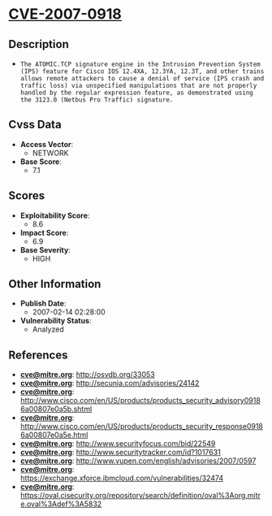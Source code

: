 
# [CVE-2007-0918](https://cve.mitre.org/cgi-bin/cvename.cgi?name=CVE-2007-0918)

## Description

- `The ATOMIC.TCP signature engine in the Intrusion Prevention System (IPS) feature for Cisco IOS 12.4XA, 12.3YA, 12.3T, and other trains allows remote attackers to cause a denial of service (IPS crash and traffic loss) via unspecified manipulations that are not properly handled by the regular expression feature, as demonstrated using the 3123.0 (Netbus Pro Traffic) signature.`

## Cvss Data

- **Access Vector**:
  - NETWORK
- **Base Score**:
  - 7.1

## Scores

- **Exploitability Score**:
  - 8.6
- **Impact Score**:
  - 6.9
- **Base Severity**:
  - HIGH

## Other Information

- **Publish Date**:
  - 2007-02-14 02:28:00
- **Vulnerability Status**:
  - Analyzed

## References

- **cve@mitre.org**: http://osvdb.org/33053
- **cve@mitre.org**: http://secunia.com/advisories/24142
- **cve@mitre.org**: http://www.cisco.com/en/US/products/products_security_advisory09186a00807e0a5b.shtml
- **cve@mitre.org**: http://www.cisco.com/en/US/products/products_security_response09186a00807e0a5e.html
- **cve@mitre.org**: http://www.securityfocus.com/bid/22549
- **cve@mitre.org**: http://www.securitytracker.com/id?1017631
- **cve@mitre.org**: http://www.vupen.com/english/advisories/2007/0597
- **cve@mitre.org**: https://exchange.xforce.ibmcloud.com/vulnerabilities/32474
- **cve@mitre.org**: https://oval.cisecurity.org/repository/search/definition/oval%3Aorg.mitre.oval%3Adef%3A5832
